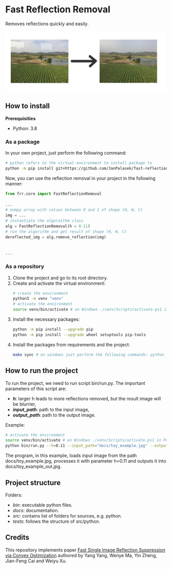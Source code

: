 # Fast Reflection Removal
Removes reflections quickly and easily.

![demo](docs/demo.png)

## How to install
**Prerequisities**
- Python: 3.8

### As a package
In your own project, just perform the following command:
```bash
# python refers to the virtual environment to install package to
python -m pip install git+https://github.com/JanPalasek/fast-reflection-removal
```

Now, you can use the reflection removal in your project in the following manner:
```python
from frr.core import FastReflectionRemoval

...
# numpy array with values between 0 and 1 of shape (H, W, C)
img = ...
# instantiate the algoroithm class
alg = FastReflectionRemoval(h = 0.11)
# run the algorithm and get result of shape (H, W, C)
dereflected_img = alg.remove_reflection(img)


...
```

### As a repository
1. Clone the project and go to its root directory.
2. Create and activate the virtual environment:
    ```bash
    # create the environment
    python3 -m venv "venv"
    # activate the environment
    source venv/bin/activate # on Windows ./venv/Scripts/activate.ps1 in Powershell
    ```
3. Install the necessary packages:
    ```bash
    python -m pip install --upgrade pip
    python -m pip install --upgrade wheel setuptools pip-tools
    ```
4. Install the packages from requirements and the project:
    ```bash
    make sync # on windows just perform the following commands: python -m piptools sync requirements.txt; python -m pip install -e .
    ```

## How to run the project
To run the project, we need to run script bin/run.py. The important parameters of this script are:
- ***h***: larger h leads to more reflections removed, but the result image will be blurrier,
- ***input_path***: path to the input image,
- ***output_path***: path to the output image.

Example:
```bash
# activate the environment
source venv/bin/activate # on Windows ./venv/Scripts/activate.ps1 in Powershell
python bin/run.py --h=0.11 --input_path="docs/toy_example.jpg" --output_path="docs/toy_example_out.jpg"
```

The program, in this example, loads input image from the path docs/toy_example.jpg, processes it with parameter h=0.11 and outputs it into docs/toy_example_out.jpg.


## Project structure
Folders:
- *bin*: executable python files.
- *docs*: documentation.
- *src*: contains list of folders for sources, e.g. python.
- *tests*: follows the structure of src/python.

## Credits
This repository implements paper [Fast Single Image Reflection Suppression via Convex Optimization](https://arxiv.org/pdf/1903.03889.pdf) authored by Yang Yang, Wenye Ma, Yin Zheng, Jian-Feng Cai and Weiyu Xu.
